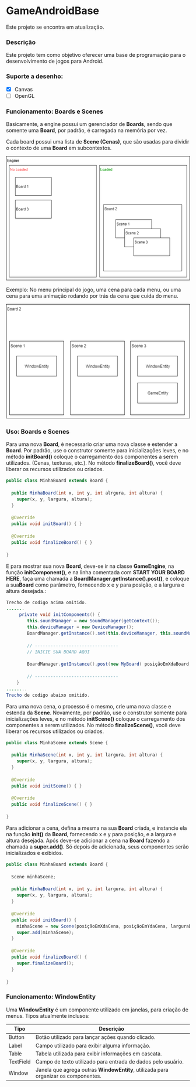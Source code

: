 # GameAndroidBase

Este projeto se encontra em atualização.

### Descrição

Este projeto tem como objetivo oferecer uma base de programação para o desenvolvimento de jogos para Android.

### Suporte a desenho:
- [X] Canvas
- [ ] OpenGL

### Funcionamento: **Boards** e **Scenes**
Basicamente, a engine possui um gerenciador de **Boards**, sendo que somente uma **Board**, por padrão, é carregada na memória por vez.

Cada board possui uma lista de **Scene (Cenas)**, que são usadas para dividir o contexto de uma **Board** em subcontextos.

![](Misc/basicWorking.png)

Exemplo: No menu principal do jogo, uma cena para cada menu, ou uma cena para uma animação rodando por trás da cena que cuida do menu.

![](Misc/basicWorking2.png)

### Uso: **Boards** e **Scenes**
Para uma nova **Board**, é necessario criar uma nova classe e estender a **Board**. Por padrão, use o construtor somente para inicializações leves, e no método **initBoard()** coloque o carregamento dos componentes a serem utilizados. (Cenas, texturas, etc.). No método **finalizeBoard()**, você deve liberar os recursos utilizados ou criados.
```java
public class MinhaBoard extends Board {

  public MinhaBoard(int x, int y, int alrgura, int altura) {
    super(x, y, largura, altura);
  }
  
  @Override
  public void initBoard() { }
  
  @Override
  public void finalizeBoard() { }

}
```

E para mostrar sua nova **Board**, deve-se ir na classe **GameEngine**, na função **initComponent()**, e na linha comentada com **START YOUR BOARD HERE**, faça uma chamada a **BoardManager.getInstance().post()**, e coloque a sua**Board** como parâmetro, fornecendo x e y para posição, e a largura e altura desejada.:

```java
Trecho de codigo acima omitido.
.......
     private void initComponents() {
        this.soundManager = new SoundManager(getContext());
        this.deviceManager = new DeviceManager();
        BoardManager.getInstance().set(this.deviceManager, this.soundManager);

        // --------------------------------
        // INICIE SUA BOARD AQUI
      
        BoardManager.getInstance().post(new MyBoard( posiçãoEmXdaBoard, posiçãoEmYdaBoard, larguraDaBoard, alturaDaBoard ));

        // --------------------------------        
    }
........
Trecho de codigo abaixo omitido.
```

Para uma nova cena, o processo é o mesmo, crie uma nova classe e estenda da **Scene**. Novamente, por padrão, use o construtor somente para inicializações leves, e no método **initScene()** coloque o carregamento dos componentes a serem utilizados. No método **finalizeScene()**, você deve liberar os recursos utilizados ou criados.

```java
public class MinhaScene extends Scene {

  public MinhaScene(int x, int y, int largura, int altura) {
    super(x, y, largura, altura);
  }
  
  @Override
  public void initScene() { }
  
  @Override
  public void finalizeScene() { }

}
```

Para adicionar a cena, defina a mesma na sua **Board** criada, e instancie ela na função **init()** da **Board**, fornecendo x e y para posição, e a largura e altura desejada. Após deve-se adicionar a cena na **Board** fazendo a chamada a **super.add()**. Só depois de adicionada, seus componentes serão inicializados e exibidos.

```java
public class MinhaBoard extends Board {

  Scene minhaScene;

  public MinhaBoard(int x, int y, int largura, int altura) {
    super(x, y, largura, altura);
  }
  
  @Override
  public void initBoard() {
    minhaScene = new Scene(posiçãoEmXdaCena, posiçãoEmYdaCena, larguraDaCena, alturaDaCena);
    super.add(minhaScene);
  }
  
  @Override
  public void finalizeBoard() { 
    super.finalizeBoard();
  }

}
```
### Funcionamento: **WindowEntity**
Uma **WindowEntity** é um componente utilizado em janelas, para criação de menus. Tipos atualmente inclusos:

| **Tipo** | **Descrição** |
| --- | --- |
| Button | Botão utilizado para lançar ações quando clicado. |
| Label | Campo utilizado para exibir alguma informação. |
| Table | Tabela utilizada para exibir informações em cascata. |
| TextField | Campo de texto utilizado para entrada de dados pelo usuário. |
| Window | Janela que agrega outras **WindowEntity**, utilizada para organizar os componentes.
